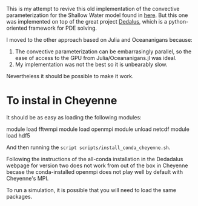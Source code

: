 This is my attempt to revive this old implementation of the convective parameterization for the Shallow Water model found in [here](https://github.com/aramirezreyes/RamirezReyes_ShallowWaterInFPlane). But this one was implemented on top of the great project [Dedalus](https://github.com/DedalusProject/dedalus), which is a python-oriented framework for PDE solving.

I moved to the other approach based on Julia and Oceananigans because:
1. The convective parameterization can be embarrasingly parallel, so the ease of access to the GPU from Julia/Oceananigans.jl was ideal.
1. My implementation was not the best so it is unbearably slow.

Nevertheless it should be possible to make it work.

# To instal in Cheyenne

It should be as easy as loading the following modules:

module load fftwmpi 
module load openmpi
module unload netcdf
module load hdf5

And then running the `script scripts/install_conda_cheyenne.sh`. 

Following the instructions of the all-conda installation in the Dedadalus webpage for version two does not work from out of the box in Cheyenne becase the conda-installed openmpi does not play well by default with Cheyenne's MPI.

To run a simulation, it is possible that you will need to load the same packages.


